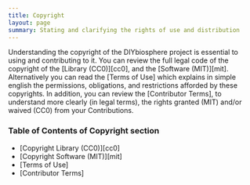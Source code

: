 ```yaml
---
title: Copyright
layout: page
summary: Stating and clarifying the rights of use and distribution
---
```


Understanding the copyright of the DIYbiosphere project is essential to using and contributing to it. You can review the full legal code of the copyright of the [Library (CC0)][cc0], and the [Software (MIT)][mit]. Alternatively you can read the [Terms of Use] which explains in simple english the permissions, obligations, and restrictions afforded by these copyrights. In addition, you can review the [Contributor Terms], to understand more clearly (in legal terms), the rights granted (MIT) and/or waived (CC0) from your Contributions.

### Table of Contents of **Copyright** section
- [Copyright Library (CC0)][cc0]
- [Copyright Software (MIT)][mit]
- [Terms of Use]
- [Contributor Terms]
